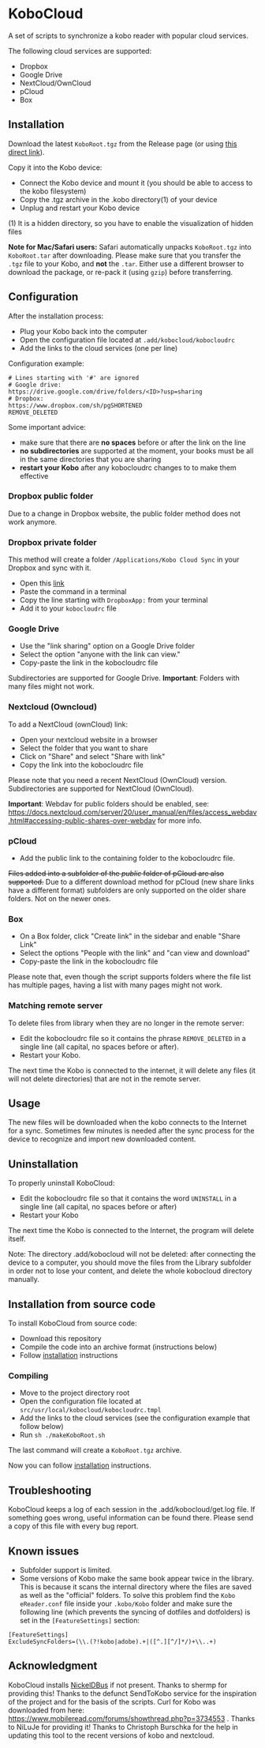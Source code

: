 # KoboCloud
A set of scripts to synchronize a kobo reader with popular cloud services.

The following cloud services are supported:

- Dropbox
- Google Drive
- NextCloud/OwnCloud
- pCloud
- Box

## <a name="installation"></a>Installation

Download the latest `KoboRoot.tgz` from the Release page (or using [this direct link](https://github.com/fsantini/KoboCloud/releases/download/latest/KoboRoot.tgz)).

Copy it into the Kobo device:

- Connect the Kobo device and mount it (you should be able to access to the kobo filesystem)
- Copy the .tgz archive in the .kobo directory(1) of your device
- Unplug and restart your Kobo device

(1) It is a hidden directory, so you have to enable the visualization of hidden files

**Note for Mac/Safari users:** Safari automatically unpacks `KoboRoot.tgz` into `KoboRoot.tar` after downloading. Please make sure that you transfer the `.tgz` file to your Kobo, and **not** the `.tar`. Either use a different browser to download the package, or re-pack it (using `gzip`) before transferring.

## Configuration

After the installation process:

- Plug your Kobo back into the computer
- Open the configuration file located at `.add/kobocloud/kobocloudrc`
- Add the links to the cloud services (one per line)

Configuration example:

```
# Lines starting with '#' are ignored
# Google drive:
https://drive.google.com/drive/folders/<ID>?usp=sharing
# Dropbox:
https://www.dropbox.com/sh/pgSHORTENED
REMOVE_DELETED
```

Some important advice:
- make sure that there are **no spaces** before or after the link on the line
- **no subdirectories** are supported at the moment, your books must be all in the same directories that you are sharing
- **restart your Kobo** after any kobocloudrc changes to to make them effective

### Dropbox public folder

Due to a change in Dropbox website, the public folder method does not work anymore.

### Dropbox private folder

This method will create a folder `/Applications/Kobo Cloud Sync` in your Dropbox and sync with it.

- Open this [link](https://www.dropbox.com/oauth2/authorize?response_type=code&token_access_type=offline&client_id=5oyw72cfwcp352f&code_challenge_method=plain&code_challenge=0000000000000000000000000000000000000000000&redirect_uri=https://louisabraham.github.io/KoboCloud/)
- Paste the command in a terminal
- Copy the line starting with `DropboxApp:` from your terminal
- Add it to your `kobocloudrc` file

### Google Drive

- Use the "link sharing" option on a Google Drive folder
- Select the option "anyone with the link can view."
- Copy-paste the link in the kobocloudrc file

Subdirectories are supported for Google Drive.
**Important**: Folders with many files might not work.

### Nextcloud (Owncloud)

To add a NextCloud (ownCloud) link:

- Open your nextcloud website in a browser
- Select the folder that you want to share
- Click on "Share" and select "Share with link"
- Copy the link into the kobocloudrc file

Please note that you need a recent NextCloud (OwnCloud) version.
Subdirectories are supported for NextCloud (OwnCloud).

**Important**: Webdav for public folders should be enabled, see: https://docs.nextcloud.com/server/20/user_manual/en/files/access_webdav.html#accessing-public-shares-over-webdav for more info.

### pCloud

- Add the public link to the containing folder to the kobocloudrc file.

~~Files added into a subfolder of the *public* folder of pCloud are also supported.~~
Due to a different download method for pCloud (new share links have a different format) subfolders are only supported on the older share folders. Not on the newer ones.

### Box

- On a Box folder, click "Create link" in the sidebar and enable "Share Link"
- Select the options "People with the link" and "can view and download"
- Copy-paste the link in the kobocloudrc file

Please note that, even though the script supports folders where the file list has multiple pages, having a list with many pages might not work.

### Matching remote server
To delete files from library when they are no longer in the remote server:

- Edit the kobocloudrc file so it contains the phrase `REMOVE_DELETED` in a single line (all capital, no spaces before or after).
- Restart your Kobo.

The next time the Kobo is connected to the internet, it will delete any files (it will not delete directories) that are not in the remote server.


## Usage

The new files will be downloaded when the kobo connects to the Internet for a sync. Sometimes few minutes is needed after the sync process for the device to recognize and import new downloaded content.

## Uninstallation

To properly uninstall KoboCloud:

- Edit the kobocloudrc file so that it contains the word `UNINSTALL` in a single line (all capital, no spaces before or after)
- Restart your Kobo

The next time the Kobo is connected to the Internet, the program will delete itself.

Note: The directory .add/kobocloud will not be deleted: after connecting the device to a computer, you should move the files from the Library subfolder in order not to lose your content, and delete the whole kobocloud directory manually.

## Installation from source code

To install KoboCloud from source code:

- Download this repository
- Compile the code into an archive format (instructions below)
- Follow [installation](#installation) instructions

### Compiling

- Move to the project directory root
- Open the configuration file located at `src/usr/local/kobocloud/kobocloudrc.tmpl`
- Add the links to the cloud services (see the configuration example that follow below)
- Run `sh ./makeKoboRoot.sh`

The last command will create a `KoboRoot.tgz` archive.

Now you can follow [installation](#installation) instructions.

## Troubleshooting

KoboCloud keeps a log of each session in the .add/kobocloud/get.log file. If something goes wrong, useful information can be found there. Please send a copy of this file with every bug report.

## Known issues

* Subfolder support is limited.
* Some versions of Kobo make the same book appear twice in the library. This is because it scans the internal directory where the files are saved as well as the "official" folders. To solve this problem find the `Kobo eReader.conf` file inside your `.kobo/Kobo` folder and make sure the following line (which prevents the syncing of dotfiles and dotfolders) is set in the `[FeatureSettings]` section:
```
[FeatureSettings]
ExcludeSyncFolders=(\\.(?!kobo|adobe).+|([^.][^/]*/)+\\..+)
```


## Acknowledgment

KoboCloud installs [NickelDBus](https://github.com/shermp/NickelDBus) if not present. Thanks to shermp for providing this!
Thanks to the defunct SendToKobo service for the inspiration of the project and for the basis of the scripts.
Curl for Kobo was downloaded from here: https://www.mobileread.com/forums/showthread.php?p=3734553 . Thanks to NiLuJe for providing it!
Thanks to Christoph Burschka for the help in updating this tool to the recent versions of kobo and nextcloud.
